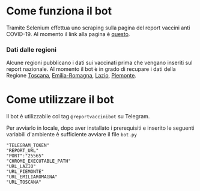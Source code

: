 # Come funziona il bot
Tramite Selenium effettua uno scraping sulla pagina del report vaccini anti COVID-19.
Al momento il link alla pagina è [questo](https://app.powerbi.com/view?r=eyJrIjoiMzg4YmI5NDQtZDM5ZC00ZTIyLTgxN2MtOTBkMWM4MTUyYTg0IiwidCI6ImFmZDBhNzVjLTg2NzEtNGNjZS05MDYxLTJjYTBkOTJlNDIyZiIsImMiOjh9).

### Dati dalle regioni
Alcune regioni pubblicano i dati sui vaccinati prima che vengano inseriti sul report nazionale.
Al momento il bot è in grado di recupare i dati della Regione [Toscana](https://vaccinazioni.sanita.toscana.it), [Emilia-Romagna](https://reportvaccinianticovid19er.lepida.it/), [Lazio](https://app.powerbi.com/view?r=eyJrIjoiYTg3MmEwN2QtOTQ2Zi00MzcyLWJmNTctYjkzY2E3MmE0N2RjIiwidCI6IjY0ZTY0YTY0LWZjNzMtNGIzYy05Mjc4LWFmN2I2OGQ2NjU0NCIsImMiOjl9), [Piemonte](https://www.regione.piemonte.it/web/pinforma/notizie/22203-persone-finora-vaccinate-contro-covid?fbclid=IwAR08RnwxdI-_tt-p1Ex9jO2HsSjAT-AIIwqK2YKDMsOFEooE2tt6SYegQhY).

# Come utilizzare il bot
Il bot è utilizzabile col tag `@reportvaccinibot` su Telegram.

Per avviarlo in locale, dopo aver installato i prerequisiti e inserito le seguenti variabili d'ambiente è sufficiente avviare il file `bot.py`
```
"TELEGRAM_TOKEN"
"REPORT_URL"
"PORT":"25565"
"CHROME_EXECUTABLE_PATH"
"URL_LAZIO"
"URL_PIEMONTE"
"URL_EMILIAROMAGNA"
"URL_TOSCANA"
```
